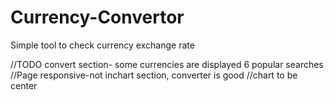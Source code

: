 # Currency-Convertor
Simple tool to check currency exchange rate

//TODO convert section- some currencies are displayed 6  popular searches 
//Page responsive-not inchart section, converter is good
//chart to be center
